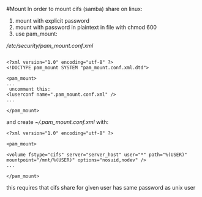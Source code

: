 #Mount
In order to mount cifs (samba) share on linux:

1. mount with explicit password
2. mount with password in plaintext in file with chmod 600
3. use pam_mount:

_/etc/security/pam_mount.conf.xml_
```

<?xml version="1.0" encoding="utf-8" ?>
<!DOCTYPE pam_mount SYSTEM "pam_mount.conf.xml.dtd">

<pam_mount>
...
 uncomment this:
<luserconf name=".pam_mount.conf.xml" />
...

</pam_mount>
```

and create _~/.pam_mount.conf.xml_ with:
```
<?xml version="1.0" encoding="utf-8" ?>

<pam_mount>

<volume fstype="cifs" server="server_host" user="*" path="%(USER)" mountpoint="/mnt/%(USER)" options="nosuid,nodev" />
...

</pam_mount>
```

this requires that cifs share for given user has same password as unix user
